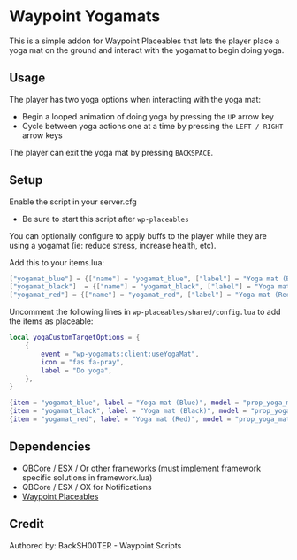 # Waypoint Yogamats

This is a simple addon for Waypoint Placeables that lets the player place a yoga mat on the ground and interact with the yogamat to begin doing yoga.

## Usage
The player has two yoga options when interacting with the yoga mat:
- Begin a looped animation of doing yoga by pressing the `UP` arrow key
- Cycle between yoga actions one at a time by pressing the `LEFT / RIGHT` arrow keys

The player can exit the yoga mat by pressing `BACKSPACE`.

## Setup

Enable the script in your server.cfg
- Be sure to start this script after `wp-placeables`

You can optionally configure to apply buffs to the player while they are using a yogamat (ie: reduce stress, increase health, etc).

Add this to your items.lua:
```lua
["yogamat_blue"] = {["name"] = "yogamat_blue", ["label"] = "Yoga mat (Blue)", ["weight"] = 500, ["type"] = "item", ["image"] = "yogamat_blue.png", ["unique"] = false, ["useable"] = true, ["shouldClose"] = true,["combinable"] = nil,   ["description"] = "Yoga is a great way to reduce stress"},
["yogamat_black"]  = {["name"] = "yogamat_black", ["label"] = "Yoga mat (Black)", ["weight"] = 500, ["type"] = "item", ["image"] = "yogamat_black.png", ["unique"] = false, ["useable"] = true, ["shouldClose"] = true,["combinable"] = nil,   ["description"] = "Yoga is a great way to reduce stress"},
["yogamat_red"] = {["name"] = "yogamat_red", ["label"] = "Yoga mat (Red)", ["weight"] = 500, ["type"] = "item", ["image"] = "yogamat_red.png", ["unique"] = false, ["useable"] = true, ["shouldClose"] = true,["combinable"] = nil,   ["description"] = "Yoga is a great way to reduce stress"},
```

Uncomment the following lines in `wp-placeables/shared/config.lua` to add the items as placeable:
```lua
local yogaCustomTargetOptions = {
    {
        event = "wp-yogamats:client:useYogaMat",
        icon = "fas fa-pray",
        label = "Do yoga",
    },
}

{item = "yogamat_blue", label = "Yoga mat (Blue)", model = "prop_yoga_mat_01", isFrozen = true, customTargetOptions = yogaCustomTargetOptions},
{item = "yogamat_black", label = "Yoga mat (Black)", model = "prop_yoga_mat_02", isFrozen = true, customTargetOptions = yogaCustomTargetOptions},
{item = "yogamat_red", label = "Yoga mat (Red)", model = "prop_yoga_mat_03", isFrozen = true, customTargetOptions = yogaCustomTargetOptions},
```

## Dependencies
- QBCore / ESX / Or other frameworks (must implement framework specific solutions in framework.lua)
- QBCore / ESX / OX for Notifications
- [Waypoint Placeables](https://github.com/WaypointRP/wp-placeables)

## Credit
Authored by: BackSH00TER - Waypoint Scripts

